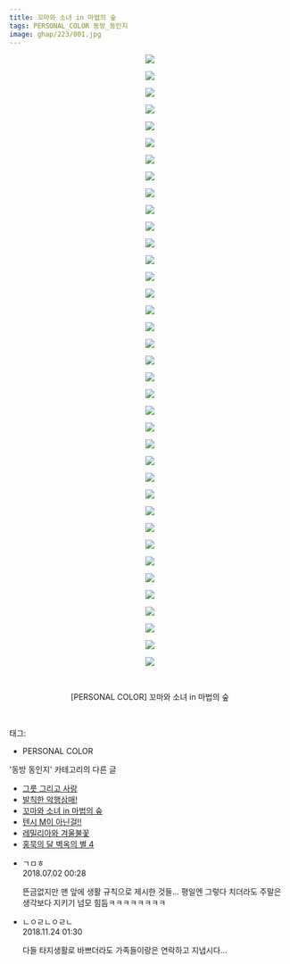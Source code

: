 ```yaml
---
title: 꼬마와 소녀 in 마법의 숲
tags: PERSONAL_COLOR 동방_동인지
image: ghap/223/001.jpg
---
```

<div class="article">
<p style="text-align: center; clear: none; float: none;"><img src="{{ site.nasurl }}/ghap/223/001.jpg"/></p>
<p style="text-align: center; clear: none; float: none;"><img src="{{ site.nasurl }}/ghap/223/002.jpg"/></p>
<p style="text-align: center; clear: none; float: none;"><img src="{{ site.nasurl }}/ghap/223/003.jpg"/></p>
<p style="text-align: center; clear: none; float: none;"><img src="{{ site.nasurl }}/ghap/223/004.jpg"/></p>
<p style="text-align: center; clear: none; float: none;"><img src="{{ site.nasurl }}/ghap/223/005.jpg"/></p>
<p style="text-align: center; clear: none; float: none;"><img src="{{ site.nasurl }}/ghap/223/006.jpg"/></p>
<p style="text-align: center; clear: none; float: none;"><img src="{{ site.nasurl }}/ghap/223/007.jpg"/></p>
<p style="text-align: center; clear: none; float: none;"><img src="{{ site.nasurl }}/ghap/223/008.jpg"/></p>
<p style="text-align: center; clear: none; float: none;"><img src="{{ site.nasurl }}/ghap/223/009.jpg"/></p>
<p style="text-align: center; clear: none; float: none;"><img src="{{ site.nasurl }}/ghap/223/010.jpg"/></p>
<p style="text-align: center; clear: none; float: none;"><img src="{{ site.nasurl }}/ghap/223/011.jpg"/></p>
<p style="text-align: center; clear: none; float: none;"><img src="{{ site.nasurl }}/ghap/223/012.jpg"/></p>
<p style="text-align: center; clear: none; float: none;"><img src="{{ site.nasurl }}/ghap/223/013.jpg"/></p>
<p style="text-align: center; clear: none; float: none;"><img src="{{ site.nasurl }}/ghap/223/014.jpg"/></p>
<p style="text-align: center; clear: none; float: none;"><img src="{{ site.nasurl }}/ghap/223/015.jpg"/></p>
<p style="text-align: center; clear: none; float: none;"><img src="{{ site.nasurl }}/ghap/223/016.jpg"/></p>
<p style="text-align: center; clear: none; float: none;"><img src="{{ site.nasurl }}/ghap/223/017.jpg"/></p>
<p style="text-align: center; clear: none; float: none;"><img src="{{ site.nasurl }}/ghap/223/018.jpg"/></p>
<p style="text-align: center; clear: none; float: none;"><img src="{{ site.nasurl }}/ghap/223/019.jpg"/></p>
<p style="text-align: center; clear: none; float: none;"><img src="{{ site.nasurl }}/ghap/223/020.jpg"/></p>
<p style="text-align: center; clear: none; float: none;"><img src="{{ site.nasurl }}/ghap/223/021.jpg"/></p>
<p style="text-align: center; clear: none; float: none;"><img src="{{ site.nasurl }}/ghap/223/022.jpg"/></p>
<p style="text-align: center; clear: none; float: none;"><img src="{{ site.nasurl }}/ghap/223/023.jpg"/></p>
<p style="text-align: center; clear: none; float: none;"><img src="{{ site.nasurl }}/ghap/223/024.jpg"/></p>
<p style="text-align: center; clear: none; float: none;"><img src="{{ site.nasurl }}/ghap/223/025.jpg"/></p>
<p style="text-align: center; clear: none; float: none;"><img src="{{ site.nasurl }}/ghap/223/026.jpg"/></p>
<p style="text-align: center; clear: none; float: none;"><img src="{{ site.nasurl }}/ghap/223/027.jpg"/></p>
<p style="text-align: center; clear: none; float: none;"><img src="{{ site.nasurl }}/ghap/223/028.jpg"/></p>
<p style="text-align: center; clear: none; float: none;"><img src="{{ site.nasurl }}/ghap/223/029.jpg"/></p>
<p style="text-align: center; clear: none; float: none;"><img src="{{ site.nasurl }}/ghap/223/030.jpg"/></p>
<p style="text-align: center; clear: none; float: none;"><img src="{{ site.nasurl }}/ghap/223/031.jpg"/></p>
<p style="text-align: center; clear: none; float: none;"><img src="{{ site.nasurl }}/ghap/223/032.jpg"/></p>
<p style="text-align: center; clear: none; float: none;"><img src="{{ site.nasurl }}/ghap/223/033.jpg"/></p>
<p style="text-align: center; clear: none; float: none;"><img src="{{ site.nasurl }}/ghap/223/034.jpg"/></p>
<p style="text-align: center; clear: none; float: none;"><img src="{{ site.nasurl }}/ghap/223/035.jpg"/></p>
<p style="text-align: center; clear: none; float: none;"><img src="{{ site.nasurl }}/ghap/223/036.jpg"/></p>
<p style="text-align: center; clear: none; float: none;"><img src="{{ site.nasurl }}/ghap/223/037.jpg"/></p>
<p style="text-align: center; clear: none; float: none;"><br/></p>
<p style="text-align: center; clear: none; float: none;">[PERSONAL COLOR] 꼬마와 소녀 in 마법의 숲</p>
<p><br/></p>
</div><div class="tagTrail">
<p>태그: </p>
<ul>
<li>PERSONAL COLOR</li>
</ul>
</div><div class="another">
<p>'동방 동인지' 카테고리의 다른 글</p>
<ul>
<li><a href="/2016-06-19-ghap_225">그릇 그리고 사랑</a></li>
<li><a href="/2016-06-19-ghap_224">발칙한 악행삼매!</a></li>
<li><a href="/2016-06-19-ghap_223">꼬마와 소녀 in 마법의 숲</a></li>
<li><a href="/2016-06-19-ghap_222">텐시 M이 아닌걸!!</a></li>
<li><a href="/2016-06-19-ghap_221">레밀리아와 겨울불꽃</a></li>
<li><a href="/2016-06-19-ghap_220">홍묵의 달 벽옥의 별 4</a></li>
</ul>
</div><div class="cb_module cb_fluid">
<div class="cb_wrt cb_profile">
<div class="comment">
<ul>
<li class="cb_thumb_off" id="comment15279478">
<div class="cb_comment_area">
<div class="cb_info_area">
<div class="cb_section">
<span class="cb_nick_name">ㄱㅁㅎ</span>
</div>
<div class="cb_section">
<span class="cb_date">2018.07.02 00:28 </span>
</div>
</div>
<div class="cb_dsc_comment">
<p class="cb_dsc">
											뜬금없지만 맨 앞에 생활 규칙으로 제시한 것들... 평일엔 그렇다 치더라도 주말은 생각보다 지키기 넘모 힘듬ㅋㅋㅋㅋㅋㅋㅋㅋ
										</p>
</div>
</div></li>
<li class="cb_thumb_off" id="comment15377657">
<div class="cb_comment_area">
<div class="cb_info_area">
<div class="cb_section">
<span class="cb_nick_name">ㄴㅇㄹㄴㅇㄹㄴ</span>
</div>
<div class="cb_section">
<span class="cb_date">2018.11.24 01:30 </span>
</div>
</div>
<div class="cb_dsc_comment">
<p class="cb_dsc">
											다들 타지생활로 바쁘더라도 가족들이랑은 연락하고 지냅시다...
										</p>
</div>
</div></li>
</ul>
</div>
</div><!-- commentList close -->
</div>